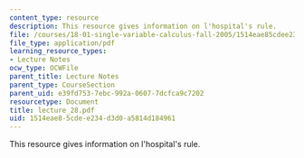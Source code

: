 ```yaml
---
content_type: resource
description: This resource gives information on l'hospital's rule.
file: /courses/18-01-single-variable-calculus-fall-2005/1514eae85cdee234d3d0a5814d184961_lecture_28.pdf
file_type: application/pdf
learning_resource_types:
- Lecture Notes
ocw_type: OCWFile
parent_title: Lecture Notes
parent_type: CourseSection
parent_uid: e39fd753-7ebc-992a-0607-7dcfca9c7202
resourcetype: Document
title: lecture_28.pdf
uid: 1514eae8-5cde-e234-d3d0-a5814d184961
---
```

This resource gives information on l'hospital's rule.

